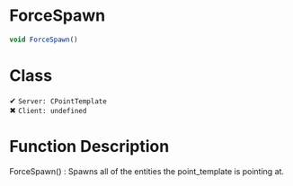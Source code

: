 # ForceSpawn
```js	
void ForceSpawn()
```
# Class
✔ `Server: CPointTemplate`  
✖ `Client: undefined`  

# Function Description
ForceSpawn() : Spawns all of the entities the point_template is pointing at.
